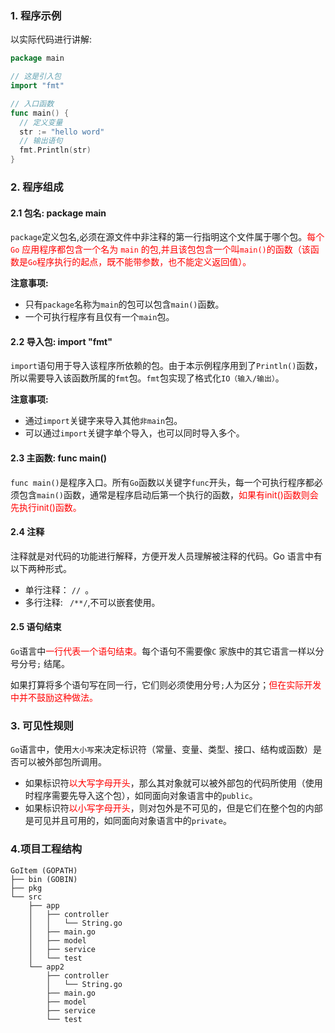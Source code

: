 
### 1.  程序示例

以实际代码进行讲解:
```go
package main

// 这是引入包 
import "fmt"

// 入口函数
func main() {
  // 定义变量 
  str := "hello word"
  // 输出语句 
  fmt.Println(str)
}
```
### 2.  程序组成

#### 2.1 包名: package main

`package`定义包名,必须在源文件中非注释的第一行指明这个文件属于哪个包。<font color=red>每个 `Go` 应用程序都包含一个名为 `main` 的包,并且该包包含一个叫`main()`的函数（该函数是`Go`程序执行的起点，既不能带参数，也不能定义返回值）。</font>

**注意事项:**

- 只有`package`名称为`main`的包可以包含`main()`函数。
- 一个可执行程序有且仅有一个`main`包。

#### 2.2 导入包: import  "fmt"

`import`语句用于导入该程序所依赖的包。由于本示例程序用到了`Println()`函数，所以需要导入该函数所属的`fmt`包。`fmt`包实现了格式化`IO（输入/输出）`。

**注意事项:**

- 通过`import`关键字来导入其他`非main`包。
- 可以通过`import`关键字单个导入，也可以同时导入多个。

#### 2.3 主函数: func main()

`func main()`是程序入口。所有`Go`函数以关键字`func`开头，每一个可执行程序都必须包含`main()`函数，通常是程序启动后第一个执行的函数，<font color=red>如果有init()函数则会先执行init()函数。</font>

#### 2.4 注释 

注释就是对代码的功能进行解释，方便开发人员理解被注释的代码。Go 语言中有以下两种形式。

- 单行注释： `// `。
- 多行注释: ` /**/`,不可以嵌套使用。


#### 2.5 语句结束
`Go`语言中<font color=red>一行代表一个语句结束。</font>每个语句不需要像`C` 家族中的其它语言一样以分号分号`;` 结尾。

如果打算将多个语句写在同一行，它们则必须使用分号`;`人为区分；<font color=red>但在实际开发中并不鼓励这种做法。</font>



### 3. 可见性规则

`Go`语言中，使用`大小写`来决定标识符（常量、变量、类型、接口、结构或函数）是否可以被外部包所调用。

- 如果标识符<font color=red>以大写字母开头</font>，那么其对象就可以被外部包的代码所使用（使用时程序需要先导入这个包），如同面向对象语言中的`public`。
- 如果标识符<font color=red>以小写字母开头</font>，则对包外是不可见的，但是它们在整个包的内部是可见并且可用的，如同面向对象语言中的`private`。



### 4.项目工程结构

```properties
GoItem (GOPATH)
├── bin (GOBIN)
├── pkg
└── src
    ├── app
    │   ├── controller
    │   │   └── String.go
    │   ├── main.go
    │   ├── model
    │   ├── service
    │   └── test
    └── app2
        ├── controller
        │   └── String.go
        ├── main.go
        ├── model
        ├── service
        └── test
```


